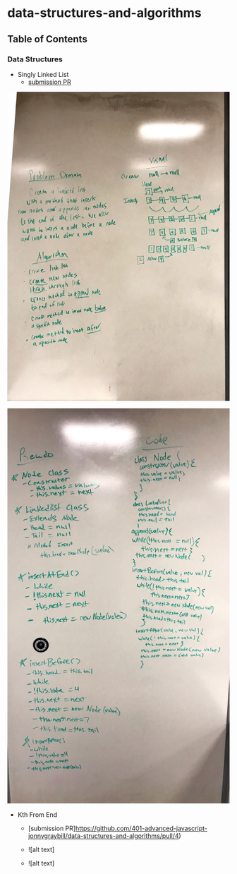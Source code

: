 # data-structures-and-algorithms

## Table of Contents

### Data Structures

* Singly Linked List
  * [submission PR](https://github.com/401-advanced-javascript-jonnygraybill/data-structures-and-algorithms/pull/1) 

![alt text](https://github.com/401-advanced-javascript-jonnygraybill/data-structures-and-algorithms/blob/master/assets/code%20challenge%206%20-%201.jpg)

![alt text](https://github.com/401-advanced-javascript-jonnygraybill/data-structures-and-algorithms/blob/master/assets/code%20challenge%206%20-%202%20.jpg)


* Kth From End

  * [submission PR]https://github.com/401-advanced-javascript-jonnygraybill/data-structures-and-algorithms/pull/4)
  
  * ![alt text]
  * ![alt text]
